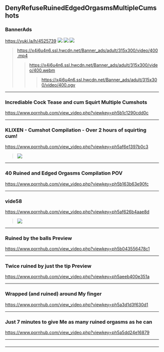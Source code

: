 ## DenyRefuseRuinedEdgedOrgasmsMultipleCumshots
### BannerAds
https://yuki.la/h/4525739
![](https://ii.yuki.la/6/87/0c9232d8e9a44dcc243bedb2b0f0fdeada82a0d1d4a124f7bdcb1864d8036876.jpg)
![](https://ii.yuki.la/f/82/68e991653e300edfea1d4ae51c2ac1530fd64d86587bb03efb5cabcf38b5d82f.jpg)
![](https://x4i6u4n6.ssl.hwcdn.net/Banner_ads/adult/315x300/video/400.jpg)
>https://x4i6u4n6.ssl.hwcdn.net/Banner_ads/adult/315x300/video/400.mp4
>>https://x4i6u4n6.ssl.hwcdn.net/Banner_ads/adult/315x300/video/400.webm
>>>https://x4i6u4n6.ssl.hwcdn.net/Banner_ads/adult/315x300/video/400.ogv
---
### Incrediable Cock Tease and cum Squirt Multiple Cumshots
https://www.pornhub.com/view_video.php?viewkey=ph5b1c1290cdd0c
>[](https://ci.phncdn.com/videos/201806/09/169744951/original/(m=ecuKGgaaaa)(mh=93OOtTuqVro37Dzk)6.jpg)
---
### KLIXEN - Cumshot Compilation - Over 2 hours of squirting cum!
https://www.pornhub.com/view_video.php?viewkey=ph5af6e1397b0c3
>![](https://ci.phncdn.com/videos/201805/12/165830621/original/(m=ecuKGgaaaa)(mh=EKrHB5tlrLjVZHZ7)9.jpg)
---
### 40 Ruined and Edged Orgasms Compilation POV
https://www.pornhub.com/view_video.php?viewkey=ph5b163b63e90fc
>[](https://ci.phncdn.com/videos/201806/05/169145172/original/(m=ecuKGgaaaa)(mh=vP2p6H9FhNMNF9d6)13.jpg)
---
### vide58
https://www.pornhub.com/view_video.php?viewkey=ph5af626b4aae8d
>![](https://ci.phncdn.com/videos/201805/11/165758311/original/(m=ecuKGgaaaa)(mh=2ihLBmt_57RHaIcq)16.jpg)
---
### Ruined by the balls Preview
https://www.pornhub.com/view_video.php?viewkey=ph5b043556478c1
>[](https://ci.phncdn.com/videos/201805/22/167247072/original/(m=ecuKGgaaaa)(mh=5zUkQaM_MqMY5p5b)16.jpg)
---
### Twice ruined by just the tip Preview
https://www.pornhub.com/view_video.php?viewkey=ph5aeeb400e351a
>[](https://ci.phncdn.com/videos/201805/06/164989401/original/(m=ecuKGgaaaa)(mh=i3dKTPQ0aPlilz6r)15.jpg)
---
### Wrapped (and ruined) around My finger
https://www.pornhub.com/view_video.php?viewkey=ph5a3d1d3f630d1
>[](https://ci.phncdn.com/videos/201712/22/146595292/original/(m=ecuKGgaaaa)(mh=8SrjdmCO3CyGmXTM)4.jpg)
---
### Just 7 minutes to give Me as many ruined orgasms as he can
https://www.pornhub.com/view_video.php?viewkey=ph5a5dd24e16879
>[](https://ci.phncdn.com/videos/201801/16/150378972/original/(m=ecuKGgaaaa)(mh=VWKLH38GOupZ6UC-)4.jpg)
---
### 

>[]()
---
